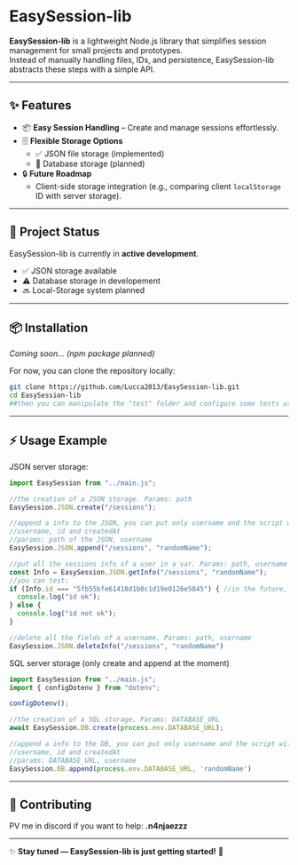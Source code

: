 # EasySession-lib

**EasySession-lib** is a lightweight Node.js library that simplifies session management for small projects and prototypes.  
Instead of manually handling files, IDs, and persistence, EasySession-lib abstracts these steps with a simple API.

---

## ✨ Features

- 📦 **Easy Session Handling** – Create and manage sessions effortlessly.
- 🗄️ **Flexible Storage Options**
  - ✅ JSON file storage (implemented)
  - 🚧 Database storage (planned)
- 🔒 **Future Roadmap**
  - Client-side storage integration (e.g., comparing client `localStorage` ID with server storage).

---

## 🚧 Project Status

EasySession-lib is currently in **active development**.

- ✅ JSON storage available
- ⚠️ Database storage in developement
- 🔜 Local-Storage system planned

---

## 📦 Installation

_Coming soon... (npm package planned)_

For now, you can clone the repository locally:

```bash
git clone https://github.com/Lucca2013/EasySession-lib.git
cd EasySession-lib
##then you can manipulate the "test" folder and configure some tests using npm test (remember to configure in package.json)
```

---

## ⚡ Usage Example

JSON server storage:

```js
import EasySession from "../main.js";

//the creation of a JSON storage. Params: path
EasySession.JSON.create("/sessions");

//append a info to the JSON, you can put only username and the script will create the fields:
//username, id and createdAt
//params: path of the JSON, username
EasySession.JSON.append("/sessions", "randomName");

//put all the sessions info of a user in a var. Params: path, username
const Info = EasySession.JSON.getInfo("/sessions", "randomName");
//you can test:
if (Info.id === "5fb55bfe61418d1b0c1d19e0126e5845") { //in the future, you will put the id who is in the LocalStorage of the user to compare
  console.log("id ok"); 
} else {
  console.log("id not ok");
}

//delete all the fields of a username. Params: path, username
EasySession.JSON.deleteInfo("/sessions", "randomName")
```

SQL server storage (only create and append at the moment)

```js
import EasySession from "../main.js";
import { configDotenv } from "dotenv";

configDotenv(); 

//the creation of a SQL storage. Params: DATABASE_URL
await EasySession.DB.create(process.env.DATABASE_URL);

//append a info to the DB, you can put only username and the script will create the fields:
//username, id and createdAt
//params: DATABASE_URL, username
EasySession.DB.append(process.env.DATABASE_URL, 'randomName')
```

---

## 🤝 Contributing

PV me in discord if you want to help:
**.n4njaezzz**

---

✨ **Stay tuned — EasySession-lib is just getting started!** 🚀
